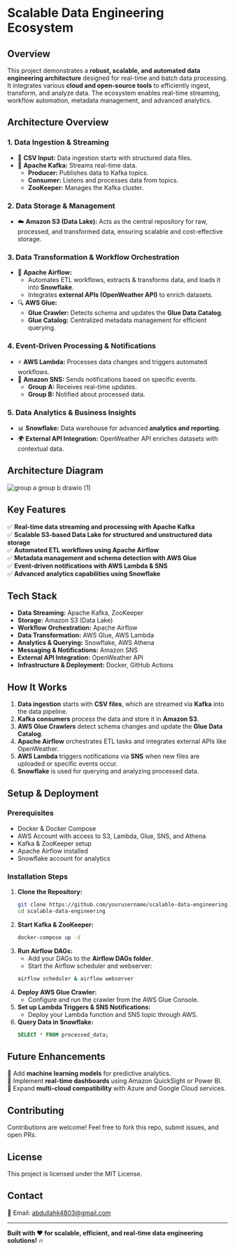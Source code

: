 # Scalable Data Engineering Ecosystem

## Overview
This project demonstrates a **robust, scalable, and automated data engineering architecture** designed for real-time and batch data processing. It integrates various **cloud and open-source tools** to efficiently ingest, transform, and analyze data. The ecosystem enables real-time streaming, workflow automation, metadata management, and advanced analytics.

## **Architecture Overview**

### **1. Data Ingestion & Streaming**
- 📂 **CSV Input:** Data ingestion starts with structured data files.
- 📡 **Apache Kafka:** Streams real-time data.
  - **Producer:** Publishes data to Kafka topics.
  - **Consumer:** Listens and processes data from topics.
  - **ZooKeeper:** Manages the Kafka cluster.

### **2. Data Storage & Management**
- ☁️ **Amazon S3 (Data Lake):** Acts as the central repository for raw, processed, and transformed data, ensuring scalable and cost-effective storage.

### **3. Data Transformation & Workflow Orchestration**
- 🔄 **Apache Airflow:**
  - Automates ETL workflows, extracts & transforms data, and loads it into **Snowflake**.
  - Integrates **external APIs (OpenWeather API)** to enrich datasets.
- 🔍 **AWS Glue:**
  - **Glue Crawler:** Detects schema and updates the **Glue Data Catalog**.
  - **Glue Catalog:** Centralized metadata management for efficient querying.

### **4. Event-Driven Processing & Notifications**
- ⚡ **AWS Lambda:** Processes data changes and triggers automated workflows.
- 📢 **Amazon SNS:** Sends notifications based on specific events.
  - **Group A:** Receives real-time updates.
  - **Group B:** Notified about processed data.

### **5. Data Analytics & Business Insights**
- 📊 **Snowflake:** Data warehouse for advanced **analytics and reporting**.
- 🌍 **External API Integration:** OpenWeather API enriches datasets with contextual data.

## Architecture Diagram
![group a group b drawio (1)](https://github.com/user-attachments/assets/526cf2ac-561c-42e2-a781-7f8ffd28ac7f)



## **Key Features**
✅ **Real-time data streaming and processing with Apache Kafka**  
✅ **Scalable S3-based Data Lake for structured and unstructured data storage**  
✅ **Automated ETL workflows using Apache Airflow**  
✅ **Metadata management and schema detection with AWS Glue**  
✅ **Event-driven notifications with AWS Lambda & SNS**  
✅ **Advanced analytics capabilities using Snowflake**  

## **Tech Stack**
- **Data Streaming:** Apache Kafka, ZooKeeper
- **Storage:** Amazon S3 (Data Lake)
- **Workflow Orchestration:** Apache Airflow
- **Data Transformation:** AWS Glue, AWS Lambda
- **Analytics & Querying:** Snowflake, AWS Athena
- **Messaging & Notifications:** Amazon SNS
- **External API Integration:** OpenWeather API
- **Infrastructure & Deployment:** Docker, GitHub Actions

## **How It Works**
1. **Data ingestion** starts with **CSV files**, which are streamed via **Kafka** into the data pipeline.
2. **Kafka consumers** process the data and store it in **Amazon S3**.
3. **AWS Glue Crawlers** detect schema changes and update the **Glue Data Catalog**.
4. **Apache Airflow** orchestrates ETL tasks and integrates external APIs like OpenWeather.
5. **AWS Lambda** triggers notifications via **SNS** when new files are uploaded or specific events occur.
6. **Snowflake** is used for querying and analyzing processed data.

## **Setup & Deployment**
### **Prerequisites**
- Docker & Docker Compose
- AWS Account with access to S3, Lambda, Glue, SNS, and Athena
- Kafka & ZooKeeper setup
- Apache Airflow installed
- Snowflake account for analytics

### **Installation Steps**
1. **Clone the Repository:**
   ```bash
   git clone https://github.com/yourusername/scalable-data-engineering.git
   cd scalable-data-engineering
   ```
2. **Start Kafka & ZooKeeper:**
   ```bash
   docker-compose up -d
   ```
3. **Run Airflow DAGs:**
   - Add your DAGs to the **Airflow DAGs folder**.
   - Start the Airflow scheduler and webserver:
   ```bash
   airflow scheduler & airflow webserver
   ```
4. **Deploy AWS Glue Crawler:**
   - Configure and run the crawler from the AWS Glue Console.
5. **Set up Lambda Triggers & SNS Notifications:**
   - Deploy your Lambda function and SNS topic through AWS.
6. **Query Data in Snowflake:**
   ```sql
   SELECT * FROM processed_data;
   ```

## **Future Enhancements**
🚀 Add **machine learning models** for predictive analytics.  
🚀 Implement **real-time dashboards** using Amazon QuickSight or Power BI.  
🚀 Expand **multi-cloud compatibility** with Azure and Google Cloud services.  

## **Contributing**
Contributions are welcome! Feel free to fork this repo, submit issues, and open PRs.

## **License**
This project is licensed under the MIT License.

## **Contact**
📧 Email: abdullahk4803@gmail.com  

---

**Built with ❤️ for scalable, efficient, and real-time data engineering solutions!** 🔥
